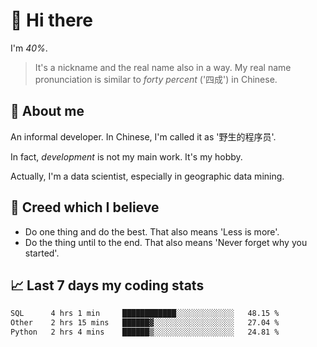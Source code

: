 # 👋 Hi there

I'm *40%*.

> It's a nickname and the real name also in a way.
> My real name pronunciation is similar to *forty percent* ('四成') in Chinese.

## :speech_balloon: About me

An informal developer. In Chinese, I'm called it as '野生的程序员'.

In fact, _development_ is not my main work. It's my hobby.

Actually, I'm a data scientist, especially in geographic data mining.

## :see_no_evil: Creed which I believe

- Do one thing and do the best. That also means 'Less is more'.
- Do the thing until to the end. That also means 'Never forget why you started'.

## :chart_with_upwards_trend: Last 7 days my coding stats

<!--START_SECTION:waka-->

```txt
SQL      4 hrs 1 min     ████████████░░░░░░░░░░░░░   48.15 %
Other    2 hrs 15 mins   ██████▓░░░░░░░░░░░░░░░░░░   27.04 %
Python   2 hrs 4 mins    ██████▒░░░░░░░░░░░░░░░░░░   24.81 %
```

<!--END_SECTION:waka-->
